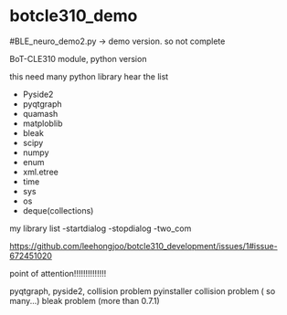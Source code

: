 # botcle310_demo

#BLE_neuro_demo2.py -> demo version.   so not complete

BoT-CLE310 module, python version

this need many python library
hear the list
- Pyside2
- pyqtgraph
- quamash
- matploblib
- bleak
- scipy
- numpy
- enum
- xml.etree
- time
- sys
- os
- deque(collections)

my library list
-startdialog
-stopdialog
-two_com



https://github.com/leehongjoo/botcle310_development/issues/1#issue-672451020


point of attention!!!!!!!!!!!!!!

pyqtgraph, pyside2, collision problem
pyinstaller collision problem   ( so many...)
bleak problem (more than 0.7.1) 
